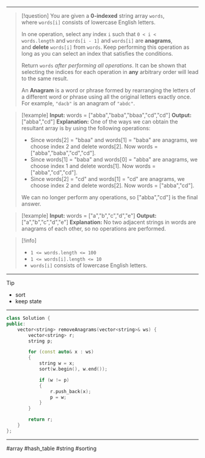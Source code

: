 ___

> [!question] 
> You are given a **0-indexed** string array `words`, where `words[i]` consists of lowercase English letters.
> 
> In one operation, select any index `i` such that `0 < i < words.length` and `words[i - 1]` and `words[i]` are **anagrams**, and **delete** `words[i]` from `words`. Keep performing this operation as long as you can select an index that satisfies the conditions.
> 
> Return `words` _after performing all operations_. It can be shown that selecting the indices for each operation in **any** arbitrary order will lead to the same result.
> 
> An **Anagram** is a word or phrase formed by rearranging the letters of a different word or phrase using all the original letters exactly once. For example, `"dacb"` is an anagram of `"abdc"`. 

> [!example] 
> **Input:** words = ["abba","baba","bbaa","cd","cd"]
> **Output:** ["abba","cd"]
> **Explanation:**
> One of the ways we can obtain the resultant array is by using the following operations:
> - Since words[2] = "bbaa" and words[1] = "baba" are anagrams, we choose index 2 and delete words[2]. 
> Now words = ["abba","baba","cd","cd"].
> - Since words[1] = "baba" and words[0] = "abba" are anagrams, we choose index 1 and delete words[1]. 
> Now words = ["abba","cd","cd"].
> - Since words[2] = "cd" and words[1] = "cd" are anagrams, we choose index 2 and delete words[2]. 
> Now words = ["abba","cd"].
> 
> We can no longer perform any operations, so ["abba","cd"] is the final answer. 

> [!example] 
> **Input:** words = ["a","b","c","d","e"]
**Output:** ["a","b","c","d","e"]
**Explanation:**
No two adjacent strings in words are anagrams of each other, so no operations are performed. 

> [!info] 
> - `1 <= words.length <= 100`
> - `1 <= words[i].length <= 10`
> - `words[i]` consists of lowercase English letters. 

___

> [!tip] 
> - sort
> - keep state

___

```cpp
class Solution {
public:
    vector<string> removeAnagrams(vector<string>& ws) {
        vector<string> r;
        string p;

        for (const auto& x : ws) 
        {
            string w = x;
            sort(w.begin(), w.end());

            if (w != p) 
            {
                r.push_back(x);  
                p = w;
            }
        }

        return r;
    }
};
```

___

#array #hash_table #string #sorting 